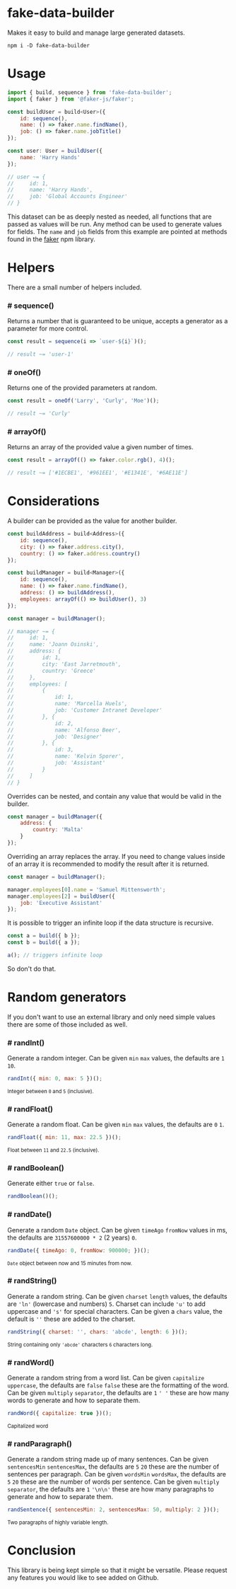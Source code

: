 # fake-data-builder

Makes it easy to build and manage large generated datasets.

```
npm i -D fake-data-builder
```

# Usage

```javascript
import { build, sequence } from 'fake-data-builder';
import { faker } from '@faker-js/faker';

const buildUser = build<User>({
    id: sequence(),
    name: () => faker.name.findName(),
    job: () => faker.name.jobTitle()
});

const user: User = buildUser({
    name: 'Harry Hands'
});

// user ~= {
//     id: 1,
//     name: 'Harry Hands',
//     job: 'Global Accounts Engineer'
// }
```

This dataset can be as deeply nested as needed, all functions that are passed as values will be run. Any method can be used to generate values for fields. The `name` and `job` fields from this example are pointed at methods found in the [faker](https://www.npmjs.com/package/@faker-js/faker) npm library.

# Helpers

There are a small number of helpers included.

### # sequence()

Returns a number that is guaranteed to be unique, accepts a generator as a parameter for more control.

```javascript
const result = sequence(i => `user-${i}`)();

// result ~= 'user-1'
```

### # oneOf()

Returns one of the provided parameters at random.

```javascript
const result = oneOf('Larry', 'Curly', 'Moe')();

// result ~= 'Curly'
```

### # arrayOf()

Returns an array of the provided value a given number of times.

```javascript
const result = arrayOf(() => faker.color.rgb(), 4)();

// result ~= ['#1ECBE1', '#961EE1', '#E1341E', '#6AE11E']
```

# Considerations

A builder can be provided as the value for another builder.

```javascript
const buildAddress = build<Address>({
    id: sequence(),
    city: () => faker.address.city(),
    country: () => faker.address.country()
});

const buildManager = build<Manager>({
    id: sequence(),
    name: () => faker.name.findName(),
    address: () => buildAddress(),
    employees: arrayOf(() => buildUser(), 3)
});

const manager = buildManager();

// manager ~= {
//     id: 1,
//     name: 'Joann Osinski',
//     address: {
//         id: 1,
//         city: 'East Jarretmouth',
//         country: 'Greece'
//     },
//     employees: [
//         {
//             id: 1,
//             name: 'Marcella Huels',
//             job: 'Customer Intranet Developer'
//         }, {
//             id: 2,
//             name: 'Alfonso Beer',
//             job: 'Designer'
//         }, {
//             id: 3,
//             name: 'Kelvin Sporer',
//             job: 'Assistant'
//         }
//     ]
// }
```

Overrides can be nested, and contain any value that would be valid in the builder.

```javascript
const manager = buildManager({
    address: {
        country: 'Malta'
    }
});
```

Overriding an array replaces the array. If you need to change values inside of an array it is recommended to modify the result after it is returned.

```javascript
const manager = buildManager();

manager.employees[0].name = 'Samuel Mittensworth';
manager.employees[2] = buildUser({
    job: 'Executive Assistant'
});
```

It is possible to trigger an infinite loop if the data structure is recursive.

```javascript
const a = build({ b });
const b = build({ a });

a(); // triggers infinite loop
```

So don't do that.

# Random generators

If you don't want to use an external library and only need simple values there are some of those included as well.

### # randInt()

Generate a random integer. Can be given `min` `max` values, the defaults are `1` `10`.

```javascript
randInt({ min: 0, max: 5 })();
```

<sup>Integer between `0` and `5` (inclusive).</sup>

### # randFloat()

Generate a random float. Can be given `min` `max` values, the defaults are `0` `1`.

```javascript
randFloat({ min: 11, max: 22.5 })();
```

<sup>Float between `11` and `22.5` (inclusive).</sup>

### # randBoolean()

Generate either `true` or `false`.

```javascript
randBoolean()();
```

### # randDate()

Generate a random `Date` object. Can be given `timeAgo` `fromNow` values in ms, the defaults are `31557600000 * 2` (2 years) `0`.

```javascript
randDate({ timeAgo: 0, fromNow: 900000; })();
```

<sup>`Date` object between now and 15 minutes from now.</sup>

### # randString()

Generate a random string. Can be given `charset` `length` values, the defaults are `'ln'` (lowercase and numbers) `5`. Charset can include `'u'` to add uppercase and `'s'` for special characters. Can be given a `chars` value, the default is `''` these are added to the charset.

```javascript
randString({ charset: '', chars: 'abcde', length: 6 })();
```

<sup>String containing only `'abcde'` characters `6` characters long.</sup>

### # randWord()

Generate a random string from a word list. Can be given `capitalize` `uppercase`, the defaults are `false` `false` these are the formatting of the word. Can be given `multiply` `separator`, the defaults are `1` `' '` these are how many words to generate and how to separate them.

```javascript
randWord({ capitalize: true })();
```

<sup>Capitalized word</sup>

### # randParagraph()

Generate a random string made up of many sentences. Can be given `sentencesMin` `sentencesMax`, the defaults are `5` `20` these are the number of sentences per paragraph. Can be given `wordsMin` `wordsMax`, the defaults are `5` `20` these are the number of words per sentence. Can be given `multiply` `separator`, the defaults are `1` `'\n\n'` these are how many paragraphs to generate and how to separate them.

```javascript
randSentence({ sentencesMin: 2, sentencesMax: 50, multiply: 2 })();
```

<sup>Two paragraphs of highly variable length.</sup>

# Conclusion

This library is being kept simple so that it might be versatile. Please request any features you would like to see added on Github.
